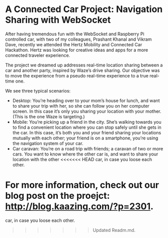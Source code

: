 A Connected Car Project: Navigation Sharing with WebSocket
========

After having tremendous fun with the WebSocket and Raspberry Pi controlled car, 
with two of my colleagues, Prashant Khanal and Vikram Dave, recently we attended
the Hertz Mobility and Connected Car Hackathon. Hertz was looking for creative
ideas and apps for a more connected traveler experience.

The project we dreamed up addresses real-time location sharing between a car and
another party, inspired by Waze’s drive sharing. Our objective was to move the
 experience from a pseudo real-time experience to a true real-time one.

We see three typical scenarios:

* Desktop: You’re heading over to your mom’s house for lunch, and want to share your 
trip with her, so she can follow you on her computer screen. In this case it’s only
 you sharing your location with your mother. (This is the one Waze is targeting.)
* Mobile: You’re picking up a friend in the city. She’s walking towards you to
 find a convenient location where you can stop safely until she gets in the car. 
 In this case, it’s both you and your friend sharing your locations mutually with each
  other; your friend is on a smartphone, you’re using the navigation system of your car.
* Car caravan: You’re on a road trip with friends; a caravan of two or more cars. You
 want to know where the other car is, and want to share your location with the other
<<<<<<< HEAD
  car, in case you loose each other.

For more information, check out our blog post on the proejct: http://blog.kaazing.com/?p=2301.
=======
  car, in case you loose each other.
>>>>>>> Updated Readm.md.
